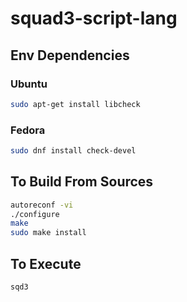 # squad3-script-lang

## Env Dependencies

### Ubuntu

```bash
sudo apt-get install libcheck
```

### Fedora

```bash
sudo dnf install check-devel
```

## To Build From Sources

```bash
autoreconf -vi
./configure
make
sudo make install
```

## To Execute

```
sqd3
```

